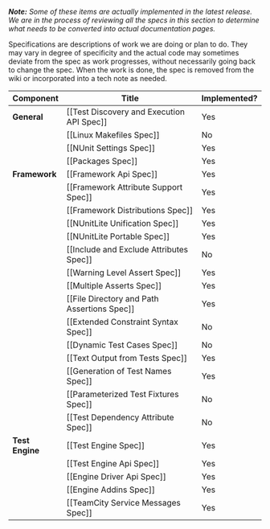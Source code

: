 _**Note:** Some of these items are actually implemented in the latest release. We are in the process of reviewing all the specs in this section to determine what needs to be converted into actual documentation pages._
 
Specifications are descriptions of work we are doing or plan to do. They may vary in degree of specificity and the actual code may sometimes deviate from the spec as work progresses, without necessarily going back to change the spec. When the work is done, the spec is removed from the wiki or incorporated into a tech note as needed.

|  Component      |  Title                                     |  Implemented?  |
|-----------------|--------------------------------------------|----------------|
|  **General**    | [[Test Discovery and Execution API Spec]]  | Yes            |
|                 | [[Linux Makefiles Spec]]                   | No             |
|                 | [[NUnit Settings Spec]]                    | Yes            |
|                 | [[Packages Spec]]                          | Yes            |
|  **Framework**  | [[Framework Api Spec]]                     | Yes            |
|                 | [[Framework Attribute Support Spec]]       | Yes            |
|                 | [[Framework Distributions Spec]]           | Yes            |
|                 | [[NUnitLite Unification Spec]]             | Yes            |
|                 | [[NUnitLite Portable Spec]]                | Yes            |
|                 | [[Include and Exclude Attributes Spec]]    | No             |
|                 | [[Warning Level Assert Spec]]              | Yes            |
|                 | [[Multiple Asserts Spec]]                  | Yes            |
|                 | [[File Directory and Path Assertions Spec]]| Yes            |
|                 | [[Extended Constraint Syntax Spec]]        | No             |
|                 | [[Dynamic Test Cases Spec]]                | No             |
|                 | [[Text Output from Tests Spec]]            | Yes            |
|                 | [[Generation of Test Names Spec]]          | Yes            |
|                 | [[Parameterized Test Fixtures Spec]]       | No             |
|                 | [[Test Dependency Attribute Spec]]         | No             |
| **Test Engine** | [[Test Engine Spec]]                       | Yes            |
|                 | [[Test Engine Api Spec]]                   | Yes            |
|                 | [[Engine Driver Api Spec]]                 | Yes            |
|                 | [[Engine Addins Spec]]                     | Yes            |
|                 | [[TeamCity Service Messages Spec]]         | Yes            |
